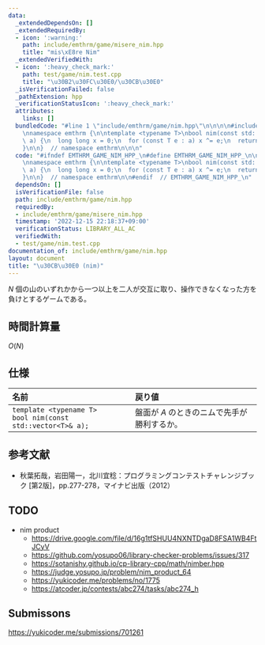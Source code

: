 ```yaml
---
data:
  _extendedDependsOn: []
  _extendedRequiredBy:
  - icon: ':warning:'
    path: include/emthrm/game/misere_nim.hpp
    title: "mis\xE8re Nim"
  _extendedVerifiedWith:
  - icon: ':heavy_check_mark:'
    path: test/game/nim.test.cpp
    title: "\u30B2\u30FC\u30E0/\u30CB\u30E0"
  _isVerificationFailed: false
  _pathExtension: hpp
  _verificationStatusIcon: ':heavy_check_mark:'
  attributes:
    links: []
  bundledCode: "#line 1 \"include/emthrm/game/nim.hpp\"\n\n\n\n#include <vector>\n\
    \nnamespace emthrm {\n\ntemplate <typename T>\nbool nim(const std::vector<T>&\
    \ a) {\n  long long x = 0;\n  for (const T e : a) x ^= e;\n  return x != 0;\n\
    }\n\n}  // namespace emthrm\n\n\n"
  code: "#ifndef EMTHRM_GAME_NIM_HPP_\n#define EMTHRM_GAME_NIM_HPP_\n\n#include <vector>\n\
    \nnamespace emthrm {\n\ntemplate <typename T>\nbool nim(const std::vector<T>&\
    \ a) {\n  long long x = 0;\n  for (const T e : a) x ^= e;\n  return x != 0;\n\
    }\n\n}  // namespace emthrm\n\n#endif  // EMTHRM_GAME_NIM_HPP_\n"
  dependsOn: []
  isVerificationFile: false
  path: include/emthrm/game/nim.hpp
  requiredBy:
  - include/emthrm/game/misere_nim.hpp
  timestamp: '2022-12-15 22:18:37+09:00'
  verificationStatus: LIBRARY_ALL_AC
  verifiedWith:
  - test/game/nim.test.cpp
documentation_of: include/emthrm/game/nim.hpp
layout: document
title: "\u30CB\u30E0 (nim)"
---
```


$N$ 個の山のいずれかから一つ以上を二人が交互に取り、操作できなくなった方を負けとするゲームである。


## 時間計算量

$O(N)$


## 仕様

|名前|戻り値|
|:--|:--|
|`template <typename T>`<br>`bool nim(const std::vector<T>& a);`|盤面が $A$ のときのニムで先手が勝利するか。|


## 参考文献

- 秋葉拓哉，岩田陽一，北川宜稔：プログラミングコンテストチャレンジブック \[第2版\]，pp.277-278，マイナビ出版（2012）


## TODO

- nim product
  - https://drive.google.com/file/d/16g1tfSHUU4NXNTDgaD8FSA1WB4FtJCyV
  - https://github.com/yosupo06/library-checker-problems/issues/317
  - https://sotanishy.github.io/cp-library-cpp/math/nimber.hpp
  - https://judge.yosupo.jp/problem/nim_product_64
  - https://yukicoder.me/problems/no/1775
  - https://atcoder.jp/contests/abc274/tasks/abc274_h


## Submissons

https://yukicoder.me/submissions/701261
